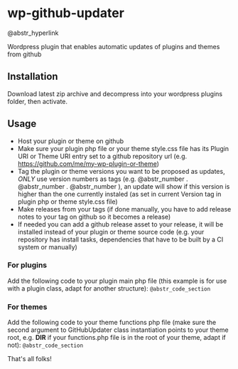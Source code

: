 # wp-github-updater

@abstr_hyperlink 

Wordpress plugin that enables automatic updates of plugins and themes from github

## Installation

Download latest zip archive and decompress into your wordpress plugins folder, then activate.

## Usage

  * Host your plugin or theme on github
  * Make sure your plugin php file or your theme style.css file has its Plugin URI or Theme URI entry set to a github repository url (e.g. https://github.com/me/my-wp-plugin-or-theme)
  * Tag the plugin or theme versions you want to be proposed as updates, _ONLY_ use version numbers as tags (e.g. @abstr_number . @abstr_number . @abstr_number ), an update will show if this version is higher than the one currently instaled (as set in current Version tag in plugin php or theme style.css file)
  * Make releases from your tags (if done manually, you have to add release notes to your tag on github so it becomes a release)
  * If needed you can add a github release asset to your release, it will be installed instead of your plugin or theme source code (e.g. your repository has install tasks, dependencies that have to be built by a CI system or manually)



### For plugins

Add the following code to your plugin main php file (this example is for use with a plugin class, adapt for another structure): `@abstr_code_section`

### For themes

Add the following code to your theme functions php file (make sure the second argument to GitHubUpdater class instantiation points to your theme root, e.g. __DIR__ if your functions.php file is in the root of your theme, adapt if not): `@abstr_code_section`

That's all folks!
